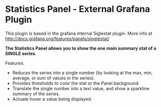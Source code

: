 # Statistics Panel - External Grafana Plugin

This plugin is based in the grafana internal Siglestat plugin. More info at http://docs.grafana.org/features/panels/singlestat/

<b>The Statistics Panel allows you to show the one main summary stat of a SINGLE series.</b>

Features:
- Reduces the series into a single number (by looking at the max, min, average, or sum of values in the series).
- Provides thresholds to color the stat or the Panel background.
- Translate the single number into a text value, and show a sparkline summary of the series.
- Actuate hover a value being displayed.
